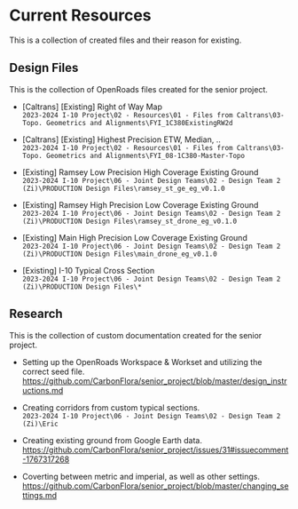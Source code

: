 # Current Resources
This is a collection of created files and their reason for existing.

## Design Files
This is the collection of OpenRoads files created for the senior project.

- [Caltrans] [Existing] Right of Way Map  
`2023-2024 I-10 Project\02 - Resources\01 - Files from Caltrans\03-Topo. Geometrics and Alignments\FYI_1C380ExistingRW2d`

- [Caltrans] [Existing] Highest Precision ETW, Median, ..  
`2023-2024 I-10 Project\02 - Resources\01 - Files from Caltrans\03-Topo. Geometrics and Alignments\FYI_08-1C380-Master-Topo`

- [Existing] Ramsey Low Precision High Coverage Existing Ground   
`2023-2024 I-10 Project\06 - Joint Design Teams\02 - Design Team 2 (Zi)\PRODUCTION Design Files\ramsey_st_ge_eg_v0.1.0`

- [Existing] Ramsey High Precision Low Coverage Existing Ground   
`2023-2024 I-10 Project\06 - Joint Design Teams\02 - Design Team 2 (Zi)\PRODUCTION Design Files\ramsey_st_drone_eg_v0.1.0`

- [Existing] Main High Precision Low Coverage Existing Ground   
`2023-2024 I-10 Project\06 - Joint Design Teams\02 - Design Team 2 (Zi)\PRODUCTION Design Files\main_drone_eg_v0.1.0`

- [Existing] I-10 Typical Cross Section   
`2023-2024 I-10 Project\06 - Joint Design Teams\02 - Design Team 2 (Zi)\PRODUCTION Design Files\*`

## Research 
This is the collection of custom documentation created for the senior project.

- Setting up the OpenRoads Workspace & Workset and utilizing the correct seed file.  
<https://github.com/CarbonFlora/senior_project/blob/master/design_instructions.md>

- Creating corridors from custom typical sections.  
`2023-2024 I-10 Project\06 - Joint Design Teams\02 - Design Team 2 (Zi)\Eric`

- Creating existing ground from Google Earth data.   
<https://github.com/CarbonFlora/senior_project/issues/31#issuecomment-1767317268>

- Coverting between metric and imperial, as well as other settings.  
<https://github.com/CarbonFlora/senior_project/blob/master/changing_settings.md>
